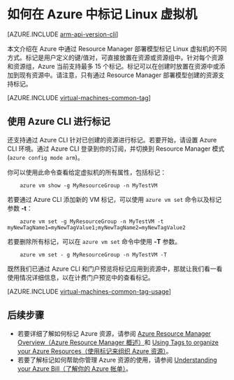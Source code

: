 <!-- Ibiza Portal -->

<properties
   pageTitle="如何标记 Linux 虚拟机 | Azure"
   description="了解如何标记使用 Resource Manager 部署模型在 Azure 中创建的 Linux 虚拟机。"
   services="virtual-machines-linux"
   documentationCenter=""
   authors="mmccrory"
   manager="timlt"
   editor="tysonn"
   tags="azure-resource-manager"/>

<tags
	ms.service="virtual-machines-linux"
	ms.date="04/06/2016"
	wacn.date="06/20/2016"/>

# 如何在 Azure 中标记 Linux 虚拟机

[AZURE.INCLUDE [arm-api-version-cli](../includes/arm-api-version-cli.md)]

本文介绍在 Azure 中通过 Resource Manager 部署模型标记 Linux 虚拟机的不同方式。标记是用户定义的键/值对，可直接放置在资源或资源组中。针对每个资源和资源组，Azure 当前支持最多 15 个标记。标记可以在创建时放置在资源中或添加到现有资源中。请注意，只有通过 Resource Manager 部署模型创建的资源支持标记。

[AZURE.INCLUDE [virtual-machines-common-tag](../includes/virtual-machines-common-tag.md)]

## 使用 Azure CLI 进行标记

还支持通过 Azure CLI 针对已创建的资源进行标记。若要开始，请设置 Azure CLI 环境。通过 Azure CLI 登录到你的订阅，并切换到 Resource Manager 模式 (`azure config mode arm`)。

你可以使用此命令查看给定虚拟机的所有属性，包括标记：

        azure vm show -g MyResourceGroup -n MyTestVM

若要通过 Azure CLI 添加新的 VM 标记，可以使用 `azure vm set` 命令以及标记参数 **-t**：

        azure vm set -g MyResourceGroup -n MyTestVM -t myNewTagName1=myNewTagValue1;myNewTagName2=myNewTagValue2

若要删除所有标记，可以在 `azure vm set` 命令中使用 **-T** 参数。

        azure vm set - g MyResourceGroup -n MyTestVM -T


既然我们已通过 Azure CLI 和门户预览将标记应用到资源中，那就让我们看一看使用情况详细信息，以在计费门户预览中的查看标记。

[AZURE.INCLUDE [virtual-machines-common-tag-usage](../includes/virtual-machines-common-tag-usage.md)]

## 后续步骤

* 若要详细了解如何标记 Azure 资源，请参阅 [Azure Resource Manager Overview（Azure Resource Manager 概述）][]和 [Using Tags to organize your Azure Resources（使用标记来组织 Azure 资源）][]。
* 若要了解标记如何帮助你管理 Azure 资源的使用，请参阅 [Understanding your Azure Bill（了解你的 Azure 帐单）][]。





[Azure CLI 环境]: /documentation/articles/xplat-cli-azure-resource-manager
[Azure Resource Manager Overview（Azure Resource Manager 概述）]: /documentation/articles/resource-group-overview
[Using Tags to organize your Azure Resources（使用标记来组织 Azure 资源）]: /documentation/articles/resource-group-using-tags
[Understanding your Azure Bill（了解你的 Azure 帐单）]: /documentation/articles/billing-understand-your-bill
[Gain insights into your Azure resource consumption（深入了解你的 Azure 资源消耗）]: /documentation/articles/billing-usage-rate-card-overview

<!---HONumber=Mooncake_0613_2016-->